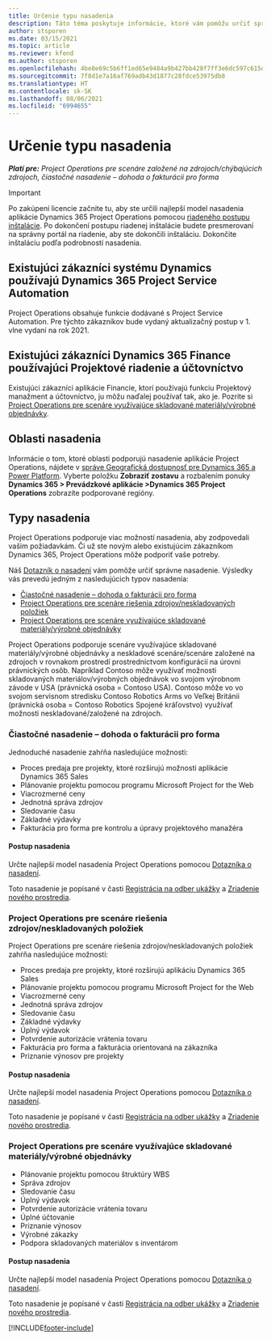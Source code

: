 ```yaml
---
title: Určenie typu nasadenia
description: Táto téma poskytuje informácie, ktoré vám pomôžu určiť správny typ nasadenia Project operations pre vašu spoločnosť.
author: stsporen
ms.date: 03/15/2021
ms.topic: article
ms.reviewer: kfend
ms.author: stsporen
ms.openlocfilehash: 4be8e69c5b6ff1ed65e9484a9b427bb428f7ff3e6dc597c615d5586da52867ef
ms.sourcegitcommit: 7f8d1e7a16af769adb43d1877c28fdce53975db8
ms.translationtype: HT
ms.contentlocale: sk-SK
ms.lasthandoff: 08/06/2021
ms.locfileid: "6994655"
---
```

# <a name="determine-your-deployment-type"></a>Určenie typu nasadenia

_**Platí pre:** Project Operations pre scenáre založené na zdrojoch/chýbajúcich zdrojoch, čiastočné nasadenie – dohoda o fakturácii pro forma_

> [!IMPORTANT]
> Po zakúpení licencie začnite tu, aby ste určili najlepší model nasadenia aplikácie Dynamics 365 Project Operations pomocou [riadeného postupu inštalácie](https://aka.ms/provisionprojectoperations).
> Po dokončení postupu riadenej inštalácie budete presmerovaní na správny portál na riadenie, aby ste dokončili inštaláciu. Dokončite inštaláciu podľa podrobností nasadenia.


## <a name="existing-customers-of-dynamics-using-dynamics-365-project-service-automation"></a>Existujúci zákazníci systému Dynamics používajú Dynamics 365 Project Service Automation
Project Operations obsahuje funkcie dodávané s Project Service Automation. Pre týchto zákazníkov bude vydaný aktualizačný postup v 1. vlne vydaní na rok 2021.

## <a name="existing-customers-of-dynamics-365-finance-using-project-management-and-accounting"></a>Existujúci zákazníci Dynamics 365 Finance používajúci Projektové riadenie a účtovníctvo 

Existujúci zákazníci aplikácie Financie, ktorí používajú funkciu Projektový manažment a účtovníctvo, ju môžu naďalej používať tak, ako je. Pozrite si [Project Operations pre scenáre využívajúce skladované materiály/výrobné objednávky](#pma).


## <a name="deployment-regions"></a>Oblasti nasadenia
Informácie o tom, ktoré oblasti podporujú nasadenie aplikácie Project Operations, nájdete v [správe Geografická dostupnosť pre Dynamics 365 a Power Platform](https://dynamics.microsoft.com/en-us/geographic-availability/). Vyberte položku **Zobraziť zostavu** a rozbalením ponuky **Dynamics 365 > Prevádzkové aplikácie >Dynamics 365 Project Operations** zobrazíte podporované regióny.

## <a name="deployment-types"></a>Typy nasadenia
Project Operations podporuje viac možností nasadenia, aby zodpovedali vašim požiadavkám. Či už ste novým alebo existujúcim zákazníkom Dynamics 365, Project Operations môže podporiť vaše potreby.

Náš [Dotazník o nasadení](https://aka.ms/provisionprojectoperations) vám pomôže určiť správne nasadenie. Výsledky vás prevedú jedným z nasledujúcich typov nasadenia:

- [Čiastočné nasadenie – dohoda o fakturácii pro forma](#lite)
- [Project Operations pre scenáre riešenia zdrojov/neskladovaných položiek](#integrated)
- [Project Operations pre scenáre využívajúce skladované materiály/výrobné objednávky](#pma)

Project Operations podporuje scenáre využívajúce skladované materiály/výrobné objednávky a neskladové scenáre/scenáre založené na zdrojoch v rovnakom prostredí prostredníctvom konfigurácií na úrovni právnických osôb. Napríklad Contoso môže využívať možnosti skladovaných materiálov/výrobných objednávok vo svojom výrobnom závode v USA (právnická osoba = Contoso USA). Contoso môže vo vo svojom servisnom stredisku Contoso Robotics Arms vo Veľkej Británii (právnická osoba = Contoso Robotics Spojené kráľovstvo) využívať možnosti neskladované/založené na zdrojoch.

### <a name="lite-deployment---deal-to-proforma-invoicing"></a><a  name="lite"></a>Čiastočné nasadenie – dohoda o fakturácii pro forma

Jednoduché nasadenie zahŕňa nasledujúce možnosti:

- Proces predaja pre projekty, ktoré rozširujú možnosti aplikácie Dynamics 365 Sales
- Plánovanie projektu pomocou programu Microsoft Project for the Web
- Viacrozmerné ceny
- Jednotná správa zdrojov
- Sledovanie času
- Základné výdavky
- Fakturácia pro forma pre kontrolu a úpravy projektového manažéra 

#### <a name="deployment-steps"></a>Postup nasadenia
Určte najlepší model nasadenia Project Operations pomocou [Dotazníka o nasadení](https://aka.ms/provisionprojectoperations).

Toto nasadenie je popísané v časti [Registrácia na odber ukážky](lite-preview-subscription-sign-up.md) a [Zriadenie nového prostredia](lite-deployment.md). 


### <a name="project-operations-for-resourcenon-stocked-scenarios"></a><a name="integrated"></a>Project Operations pre scenáre riešenia zdrojov/neskladovaných položiek
Project Operations pre scenáre riešenia zdrojov/neskladovaných položiek zahŕňa nasledujúce možnosti:
 
- Proces predaja pre projekty, ktoré rozširujú aplikáciu Dynamics 365 Sales
- Plánovanie projektu pomocou programu Microsoft Project for the Web
- Viacrozmerné ceny
- Jednotná správa zdrojov
- Sledovanie času
- Základné výdavky
- Úplný výdavok
- Potvrdenie autorizácie vrátenia tovaru
- Fakturácia pro forma a fakturácia orientovaná na zákazníka 
- Priznanie výnosov pre projekty

#### <a name="deployment-steps"></a>Postup nasadenia
Určte najlepší model nasadenia Project Operations pomocou [Dotazníka o nasadení](https://aka.ms/provisionprojectoperations).

Toto nasadenie je popísané v časti [Registrácia na odber ukážky](resource-sign-up-preview-subscription.md) a [Zriadenie nového prostredia](resource-provision-new-environment.md). 


### <a name="project-operations-for-stockedproduction-order-scenarios"></a><a name="pma"></a>Project Operations pre scenáre využívajúce skladované materiály/výrobné objednávky

- Plánovanie projektu pomocou štruktúry WBS
- Správa zdrojov
- Sledovanie času
- Úplný výdavok
- Potvrdenie autorizácie vrátenia tovaru
- Úplné účtovanie
- Priznanie výnosov
- Výrobné zákazky
- Podpora skladovaných materiálov s inventárom

#### <a name="deployment-steps"></a>Postup nasadenia
Určte najlepší model nasadenia Project Operations pomocou [Dotazníka o nasadení](https://aka.ms/provisionprojectoperations).

Toto nasadenie je popísané v časti [Registrácia na odber ukážky](/dynamics365/fin-ops-core/dev-itpro/dev-tools/sign-up-preview-subscription?toc=%2fdynamics365%2ffinance%2ftoc.json) a [Zriadenie nového prostredia](/dynamics365/fin-ops-core/dev-itpro/deployment/deploy-demo-environment?toc=%2fdynamics365%2ffinance%2ftoc.json). 



[!INCLUDE[footer-include](../includes/footer-banner.md)]